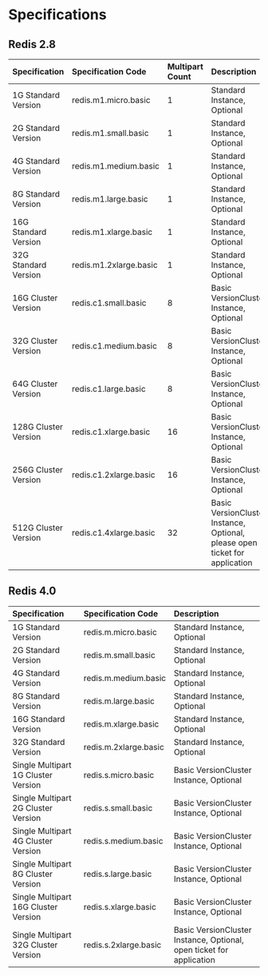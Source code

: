 # Specifications

## Redis 2.8



Specification|Specification Code|Multipart Count|Description
:---|:--|:---|:---
1G Standard Version|redis.m1.micro.basic|1|Standard Instance, Optional
2G Standard Version|redis.m1.small.basic	|1|Standard Instance, Optional
4G Standard Version|redis.m1.medium.basic|1|Standard Instance, Optional
8G Standard Version|redis.m1.large.basic	|1|Standard Instance, Optional
16G Standard Version|redis.m1.xlarge.basic|	1|Standard Instance, Optional
32G Standard Version|redis.m1.2xlarge.basic|	1|Standard Instance, Optional
16G Cluster Version|redis.c1.small.basic|8|Basic VersionCluster Instance, Optional
32G Cluster Version|redis.c1.medium.basic|8|Basic VersionCluster Instance, Optional
64G Cluster Version|redis.c1.large.basic|8|Basic VersionCluster Instance, Optional
128G Cluster Version|redis.c1.xlarge.basic|16|Basic VersionCluster Instance, Optional
256G Cluster Version|redis.c1.2xlarge.basic|16|Basic VersionCluster Instance, Optional
512G Cluster Version|redis.c1.4xlarge.basic|32|Basic VersionCluster Instance, Optional, please open ticket for application


## Redis 4.0

Specification|Specification Code|Description
:---|:--|:---
1G Standard Version|redis.m.micro.basic|Standard Instance, Optional
2G Standard Version|redis.m.small.basic	|Standard Instance, Optional
4G Standard Version|redis.m.medium.basic|	Standard Instance, Optional
8G Standard Version|redis.m.large.basic	|Standard Instance, Optional
16G Standard Version|redis.m.xlarge.basic|	Standard Instance, Optional
32G Standard Version|redis.m.2xlarge.basic|	Standard Instance, Optional
Single Multipart 1G Cluster Version|redis.s.micro.basic|Basic VersionCluster Instance, Optional
Single Multipart 2G Cluster Version|redis.s.small.basic|Basic VersionCluster Instance, Optional
Single Multipart 4G Cluster Version|redis.s.medium.basic|Basic VersionCluster Instance, Optional
Single Multipart 8G Cluster Version|redis.s.large.basic|Basic VersionCluster Instance, Optional
Single Multipart 16G Cluster Version|redis.s.xlarge.basic|Basic VersionCluster Instance, Optional
Single Multipart 32G Cluster Version|redis.s.2xlarge.basic|Basic VersionCluster Instance, Optional, open ticket for application



